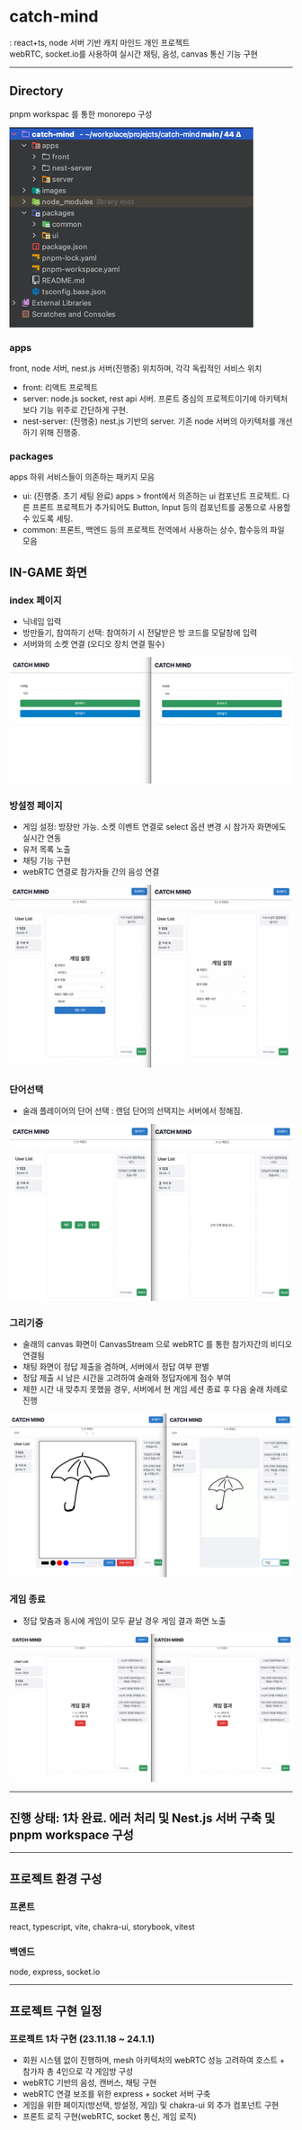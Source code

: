 # catch-mind
: react+ts, node 서버 기반 캐치 마인드 개인 프로젝트 <br />
webRTC, socket.io를 사용하여 실시간 채팅, 음성, canvas 통신 기능 구현

- - -

## Directory
pnpm workspac 를 통한 monorepo 구성

![](./images/project-directory.png)

### apps
front, node 서버, nest.js 서버(진행중) 위치하며, 각각 독립적인 서비스 위치

- front: 리액트 프로젝트
- server: node.js socket, rest api 서버. 프론트 중심의 프로젝트이기에 아키텍처보다 기능 위주로 간단하게 구현.
- nest-server: (진행중) nest.js 기반의 server. 기존 node 서버의 아키텍처를 개선하기 위해 진행중.

### packages
apps 하위 서비스들이 의존하는 패키지 모음

- ui: (진행중. 초기 세팅 완료) apps > front에서 의존하는 ui 컴포넌트 프로젝트. 다른 프론트 프로젝트가 추가되어도 Button, Input 등의 컴포넌트를 공통으로 사용할 수 있도록 세팅.
- common: 프론트, 백엔드 등의 프로젝트 전역에서 사용하는 상수, 함수등의 파일 모음


## IN-GAME 화면
### index 페이지

- 닉네임 입력
- 방만들기, 참여하기 선택: 참여하기 시 전달받은 방 코드를 모달창에 입력
- 서버와의 소켓 연결 (오디오 장치 연결 필수)

![](./images/index.png)

### 방설정 페이지
- 게임 설정: 방장만 가능. 소켓 이벤트 연결로 select 옵션 변경 시 참가자 화면에도 실시간 연동
- 유저 목록 노출
- 채팅 기능 구현
- webRTC 연결로 참가자들 간의 음성 연결

![](./images/roomSetting.png)

### 단어선택

- 술래 플레이어의 단어 선택
: 랜덤 단어의 선택지는 서버에서 정해짐. 

![](./images/wordSelect.png)

### 그리기중

- 술래의 canvas 화면이 CanvasStream 으로 webRTC 를 통한 참가자간의 비디오 연결됨
- 채팅 화면이 정답 제출을 겸하며, 서버에서 정답 여부 판별
- 정답 제출 시 남은 시간을 고려하여 술래와 정답자에게 점수 부여
- 제한 시간 내 맞추지 못했을 경우, 서버에서 현 게임 세션 종료 후 다음 술래 차례로 진행


![](./images/ongame.png)

### 게임 종료

- 정답 맞춤과 동시에 게임이 모두 끝날 경우 게임 결과 화면 노출

![](./images/result.png)

- - -

## 진행 상태: 1차 완료. 에러 처리 및 Nest.js 서버 구축 및 pnpm workspace 구성

- - -

## 프로젝트 환경 구성
### 프론트
react, typescript, vite, chakra-ui, storybook, vitest

### 백엔드
node, express, socket.io

- - -
## 프로젝트 구현 일정

### 프로젝트 1차 구현 (23.11.18 ~ 24.1.1)

- 회원 시스템 없이 진행하며, mesh 아키텍처의 webRTC 성능 고려하여 호스트 + 참가자 총 4인으로 각 게임방 구성
- webRTC 기반의 음성, 캔버스, 채팅 구현
- webRTC 연결 보조를 위한 express + socket 서버 구축
- 게임을 위한 페이지(방선택, 방설정, 게임) 및 chakra-ui 외 추가 컴포넌트 구현
- 프론트 로직 구현(webRTC, socket 통신, 게임 로직)
